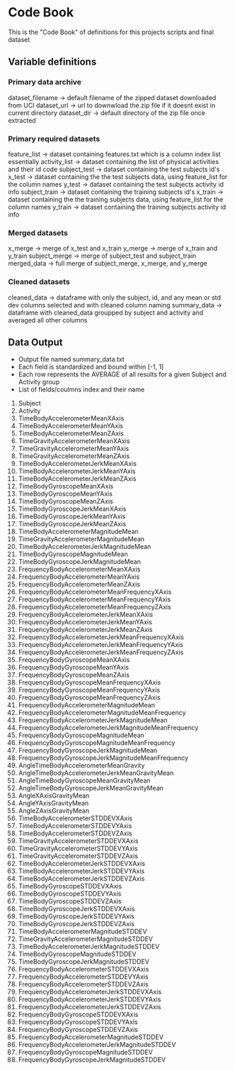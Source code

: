 # Code Book

This is the "Code Book" of definitions for this projects scripts and final dataset

## Variable definitions

### Primary data archive

dataset_filename -> default filename of the zipped dataset downloaded from UCI
dataset_url -> url to downwload the zip file if it doesnt exist in current directory
dataset_dir -> default directory of the zip file once extracted

### Primary required datasets

feature_list -> dataset containing features.txt which is a column index list essentially
activity_list -> dataset containing the list of physical activities and their id code
subject_test -> dataset containing the test subjects id's
x_test -> dataset containing the the test subjects data, using feature_list for the column names
y_test -> dataset containing the test subjects activity id info
subject_train -> dataset containing the training subjects id's
x_train -> dataset containing the the training subjects data, using feature_list for the column names
y_train -> dataset containing the training subjects activity id info

### Merged datasets

x_merge -> merge of x_test and x_train
y_merge -> merge of x_train and y_train
subject_merge -> merge of subject_test and subject_train
merged_data -> full merge of subject_merge, x_merge, and y_merge

### Cleaned datasets

cleaned_data -> dataframe with only the subject, id, and any mean or std dev columns selected and with cleaned column naming
summary_data -> dataframe with cleaned_data groupped by subject and activity and averaged all other columns

## Data Output

* Output file named summary_data.txt
* Each field is standardized and bound within [-1, 1]
* Each row represents the AVERAGE of all results for a given Subject and Activity group
* List of fields/coulmns index and their name

1. Subject
2. Activity
3. TimeBodyAccelerometerMeanXAxis
4. TimeBodyAccelerometerMeanYAxis
5. TimeBodyAccelerometerMeanZAxis
6. TimeGravityAccelerometerMeanXAxis
7. TimeGravityAccelerometerMeanYAxis
8. TimeGravityAccelerometerMeanZAxis
9. TimeBodyAccelerometerJerkMeanXAxis
10. TimeBodyAccelerometerJerkMeanYAxis
11. TimeBodyAccelerometerJerkMeanZAxis
12. TimeBodyGyroscopeMeanXAxis
13. TimeBodyGyroscopeMeanYAxis
14. TimeBodyGyroscopeMeanZAxis
15. TimeBodyGyroscopeJerkMeanXAxis
16. TimeBodyGyroscopeJerkMeanYAxis
17. TimeBodyGyroscopeJerkMeanZAxis
18. TimeBodyAccelerometerMagnitudeMean
19. TimeGravityAccelerometerMagnitudeMean
20. TimeBodyAccelerometerJerkMagnitudeMean
21. TimeBodyGyroscopeMagnitudeMean
22. TimeBodyGyroscopeJerkMagnitudeMean
23. FrequencyBodyAccelerometerMeanXAxis
24. FrequencyBodyAccelerometerMeanYAxis
25. FrequencyBodyAccelerometerMeanZAxis
26. FrequencyBodyAccelerometerMeanFrequencyXAxis
27. FrequencyBodyAccelerometerMeanFrequencyYAxis
28. FrequencyBodyAccelerometerMeanFrequencyZAxis
29. FrequencyBodyAccelerometerJerkMeanXAxis
30. FrequencyBodyAccelerometerJerkMeanYAxis
31. FrequencyBodyAccelerometerJerkMeanZAxis
32. FrequencyBodyAccelerometerJerkMeanFrequencyXAxis
33. FrequencyBodyAccelerometerJerkMeanFrequencyYAxis
34. FrequencyBodyAccelerometerJerkMeanFrequencyZAxis
35. FrequencyBodyGyroscopeMeanXAxis
36. FrequencyBodyGyroscopeMeanYAxis
37. FrequencyBodyGyroscopeMeanZAxis
38. FrequencyBodyGyroscopeMeanFrequencyXAxis
39. FrequencyBodyGyroscopeMeanFrequencyYAxis
40. FrequencyBodyGyroscopeMeanFrequencyZAxis
41. FrequencyBodyAccelerometerMagnitudeMean
42. FrequencyBodyAccelerometerMagnitudeMeanFrequency
43. FrequencyBodyAccelerometerJerkMagnitudeMean
44. FrequencyBodyAccelerometerJerkMagnitudeMeanFrequency
45. FrequencyBodyGyroscopeMagnitudeMean
46. FrequencyBodyGyroscopeMagnitudeMeanFrequency
47. FrequencyBodyGyroscopeJerkMagnitudeMean
48. FrequencyBodyGyroscopeJerkMagnitudeMeanFrequency
49. AngleTimeBodyAccelerometerMeanGravity
50. AngleTimeBodyAccelerometerJerkMeanGravityMean
51. AngleTimeBodyGyroscopeMeanGravityMean
52. AngleTimeBodyGyroscopeJerkMeanGravityMean
53. AngleXAxisGravityMean
54. AngleYAxisGravityMean
55. AngleZAxisGravityMean
56. TimeBodyAccelerometerSTDDEVXAxis
57. TimeBodyAccelerometerSTDDEVYAxis
58. TimeBodyAccelerometerSTDDEVZAxis
59. TimeGravityAccelerometerSTDDEVXAxis
60. TimeGravityAccelerometerSTDDEVYAxis
61. TimeGravityAccelerometerSTDDEVZAxis
62. TimeBodyAccelerometerJerkSTDDEVXAxis
63. TimeBodyAccelerometerJerkSTDDEVYAxis
64. TimeBodyAccelerometerJerkSTDDEVZAxis
65. TimeBodyGyroscopeSTDDEVXAxis
66. TimeBodyGyroscopeSTDDEVYAxis
67. TimeBodyGyroscopeSTDDEVZAxis
68. TimeBodyGyroscopeJerkSTDDEVXAxis
69. TimeBodyGyroscopeJerkSTDDEVYAxis
70. TimeBodyGyroscopeJerkSTDDEVZAxis
71. TimeBodyAccelerometerMagnitudeSTDDEV
72. TimeGravityAccelerometerMagnitudeSTDDEV
73. TimeBodyAccelerometerJerkMagnitudeSTDDEV
74. TimeBodyGyroscopeMagnitudeSTDDEV
75. TimeBodyGyroscopeJerkMagnitudeSTDDEV
76. FrequencyBodyAccelerometerSTDDEVXAxis
77. FrequencyBodyAccelerometerSTDDEVYAxis
78. FrequencyBodyAccelerometerSTDDEVZAxis
79. FrequencyBodyAccelerometerJerkSTDDEVXAxis
80. FrequencyBodyAccelerometerJerkSTDDEVYAxis
81. FrequencyBodyAccelerometerJerkSTDDEVZAxis
82. FrequencyBodyGyroscopeSTDDEVXAxis
83. FrequencyBodyGyroscopeSTDDEVYAxis
84. FrequencyBodyGyroscopeSTDDEVZAxis
85. FrequencyBodyAccelerometerMagnitudeSTDDEV
86. FrequencyBodyAccelerometerJerkMagnitudeSTDDEV
87. FrequencyBodyGyroscopeMagnitudeSTDDEV
88. FrequencyBodyGyroscopeJerkMagnitudeSTDDEV
